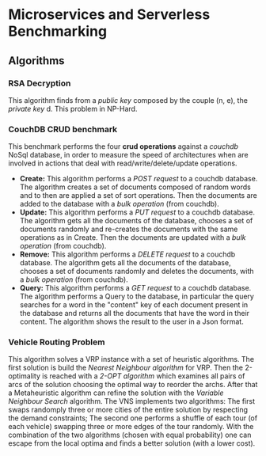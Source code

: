 # Microservices and Serverless Benchmarking

## Algorithms

### RSA Decryption
This algorithm finds from a <i>public key</i> composed by the couple (n, e), the <i>private key</i> d. This problem in NP-Hard.

### CouchDB CRUD benchmark
This benchmark performs the four <b>crud operations</b> against a <i>couchdb</i> NoSql database, in order to measure the speed of architectures when are involved in actions that deal with read/write/delete/update operations.
- <b>Create:</b> This algorithm performs a <i>POST request</i> to a couchdb database. The algorithm creates a set of documents composed of random words and to then are applied a set of sort operations. Then the documents are added to the database with a <i>bulk operation</i> (from couchdb).
- <b>Update:</b> This algorithm performs a <i>PUT request</i> to a couchdb database. The algorithm gets all the documents of the database, chooses a set of documents randomly and re-creates the documents with the same operations as in Create. Then the documents are updated with a <i>bulk operation</i> (from couchdb). 
- <b>Remove:</b> This algorithm performs a <i>DELETE request</i> to a couchdb database. The algorithm gets all the documents of the database, chooses a set of documents randomly and deletes the documents, with a <i>bulk operation</i> (from couchdb).
- <b>Query:</b> This algorithm performs a <i>GET request</i> to a couchdb database. The algorithm performs a Query to the database, in particular the query searches for a word in the "content" key of each document present in the database and returns all the documents that have the word in their content. The algorithm shows the result to the user in a Json format. 
 
### Vehicle Routing Problem
This algorithm solves a VRP instance with a set of heuristic algorithms. The first solution is build the <i>Nearest Neighbour algorithm</i> for VRP. Then the 2-optimality is reached with a <i>2-OPT algorithm</i> which examines all pairs of arcs of the solution choosing the optimal way to reorder the archs. After that a Metaheuristic algorithm can refine the solution with the <i>Variable Neighbour Search</i> algorithm. The VNS implements two algorithms: The first swaps randomply three or more cities of the entire solution by respecting the demand constraints; The second one performs a shuffle of each tour (of each vehicle) swapping three or more edges of the tour randomly. With the combination of the two algorithms (chosen with equal probability) one can escape from the local optima and finds a better solution (with a lower cost).
